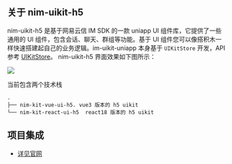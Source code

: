 ## 关于 nim-uikit-h5

nim-uikit-h5 是基于网易云信 IM SDK 的一款 uniapp UI 组件库，它提供了一些通用的 UI 组件，包含会话、聊天、群组等功能。基于 UI 组件您可以像搭积木一样快速搭建起自己的业务逻辑。im-uikit-uniapp 本身基于 `UIKitStore` 开发，API 参考 [UIKitStore](https://doc.yunxin.163.com/messaging2/references/web/typedoc//IMUIKit/Latest/modules.html)。
nim-uikit-h5 界面效果如下图所示：

<img src="https://yx-web-nosdn.netease.im/common/ca3caa267f692e518d391f07e805aac9/image.png">

当前包含两个技术栈

```
.
├── nim-kit-vue-ui-h5. vue3 版本的 h5 uikit
└── nim-kit-react-ui-h5  react18 版本的 h5 uikit
```

## 项目集成

- [详见官网](https://doc.yunxin.163.com/messaging-uikit/concept?platform=client)
